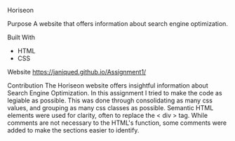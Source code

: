 Horiseon

Purpose
A website that offers information about search engine optimization.

Built With
* HTML
* CSS

Website
https://janiqued.github.io/Assignment1/

Contribution
The Horiseon website offers insightful information about Search Engine Optimization. In this assignment I tried to make the code as legiable as possible. This was done through consolidating as many css values, and grouping as many css classes as possible. Semantic HTML elements were used for clarity, often to replace the < div > tag. While comments are not necessary to the HTML's function, some comments were added to make the sections easier to identify. 
